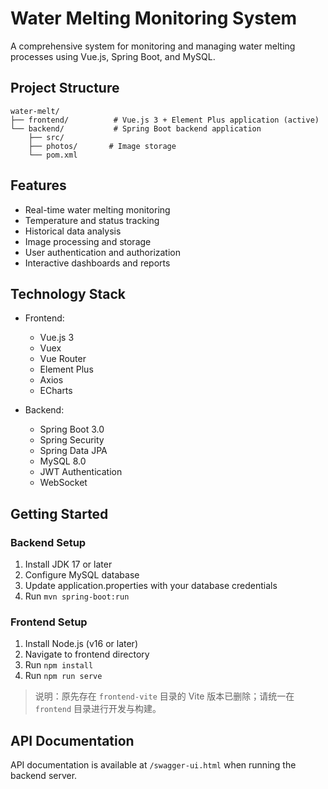 # Water Melting Monitoring System

A comprehensive system for monitoring and managing water melting processes using Vue.js, Spring Boot, and MySQL.

## Project Structure
```
water-melt/
├── frontend/          # Vue.js 3 + Element Plus application (active)
└── backend/           # Spring Boot backend application
    ├── src/
    ├── photos/       # Image storage
    └── pom.xml
```

## Features
- Real-time water melting monitoring
- Temperature and status tracking
- Historical data analysis
- Image processing and storage
- User authentication and authorization
- Interactive dashboards and reports

## Technology Stack
- Frontend:
  - Vue.js 3
  - Vuex
  - Vue Router
  - Element Plus
  - Axios
  - ECharts

- Backend:
  - Spring Boot 3.0
  - Spring Security
  - Spring Data JPA
  - MySQL 8.0
  - JWT Authentication
  - WebSocket

## Getting Started

### Backend Setup
1. Install JDK 17 or later
2. Configure MySQL database
3. Update application.properties with your database credentials
4. Run `mvn spring-boot:run`

### Frontend Setup
1. Install Node.js (v16 or later)
2. Navigate to frontend directory
3. Run `npm install`
4. Run `npm run serve`

> 说明：原先存在 `frontend-vite` 目录的 Vite 版本已删除；请统一在 `frontend` 目录进行开发与构建。

## API Documentation
API documentation is available at `/swagger-ui.html` when running the backend server. 